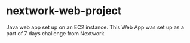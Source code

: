 # nextwork-web-project
Java web app set up on an EC2 instance. This Web App was set up as a part of 7 days challenge from Nextwork
